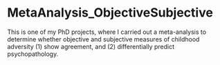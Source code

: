 # MetaAnalysis_ObjectiveSubjective
This is one of my PhD projects, where I carried out a meta-analysis to determine whether objective and subjective measures of childhood adversity (1) show agreement, and (2) differentially predict psychopathology. 
